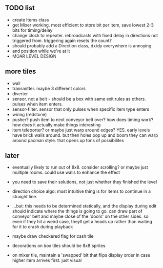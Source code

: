 
## TODO list

- create Items class
- get Mixer working.  most efficient to store bit per item, save lowest 2-3 bits for timing/delay
- change clock to repeater.  rebroadcasts with fixed delay in directions not triggered from.  triggering again resets the count?
- should probably add a Direction class, dx/dy everywhere is annoying
- and position while we're at it
- MOAR LEVEL DESIGN

## more tiles
- wall
- transmitter.  maybe 3 different colors
- diverter
- sensor.  not a belt - should be a box with same exit rules as others.  pulses when item enters.
- sensor-filter.  sensor that only pulses when specific item type enters
- wiring (redstone)
- pusher?  push item to next conveyor belt over?  how does timing work?  how does it actually make things interesting
- item teleporter?  or maybe just warp around edges?  YES.  early levels have brick walls around.  but then holes pop up and boom they can warp around pacman style.  that opens up tons of possibilites


## later
- eventually likely to run out of 8x8.  consider scrolling?  or maybe just multiple rooms.  could use walls to enhance the effect
- you need to save their solutions, not just whether they finished the level

- direction choice algo: most intuitive thing is for items to continue in a straight line.
- ...but: this needs to be determined statically, and the display during edit should indicate where the things is going to go.  can draw part of conveyor belt and maybe close of the 'doors' on the other sides.  so even if they hit a weird case, theyll get a heads up rather than waiting for it to crash during playback

- maybe draw checkered flag for cash tile
- decorations on box tiles should be 8x8 sprites
- on mixer tile, maintain a 'swapped' bit that flips display order in case higher item arrives first.  just visual
